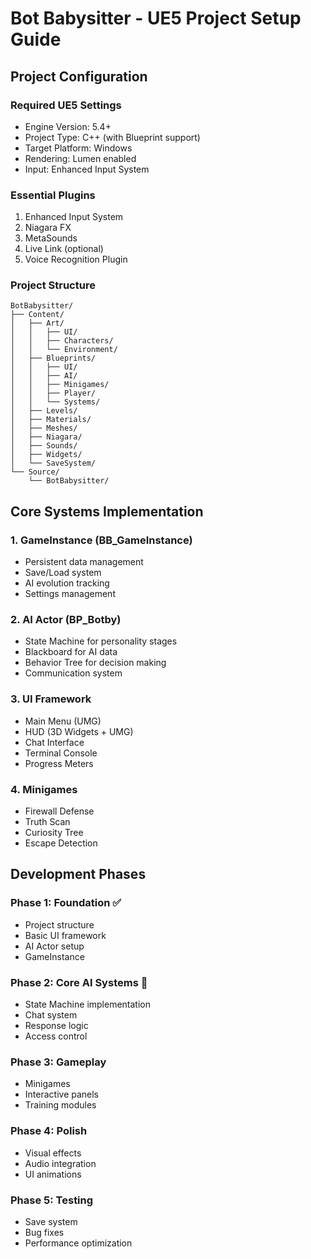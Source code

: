 # Bot Babysitter - UE5 Project Setup Guide

## Project Configuration

### Required UE5 Settings
- Engine Version: 5.4+
- Project Type: C++ (with Blueprint support)
- Target Platform: Windows
- Rendering: Lumen enabled
- Input: Enhanced Input System

### Essential Plugins
1. Enhanced Input System
2. Niagara FX
3. MetaSounds
4. Live Link (optional)
5. Voice Recognition Plugin

### Project Structure
```
BotBabysitter/
├── Content/
│   ├── Art/
│   │   ├── UI/
│   │   ├── Characters/
│   │   └── Environment/
│   ├── Blueprints/
│   │   ├── UI/
│   │   ├── AI/
│   │   ├── Minigames/
│   │   ├── Player/
│   │   └── Systems/
│   ├── Levels/
│   ├── Materials/
│   ├── Meshes/
│   ├── Niagara/
│   ├── Sounds/
│   ├── Widgets/
│   └── SaveSystem/
└── Source/
    └── BotBabysitter/
```

## Core Systems Implementation

### 1. GameInstance (BB_GameInstance)
- Persistent data management
- Save/Load system
- AI evolution tracking
- Settings management

### 2. AI Actor (BP_Botby)
- State Machine for personality stages
- Blackboard for AI data
- Behavior Tree for decision making
- Communication system

### 3. UI Framework
- Main Menu (UMG)
- HUD (3D Widgets + UMG)
- Chat Interface
- Terminal Console
- Progress Meters

### 4. Minigames
- Firewall Defense
- Truth Scan
- Curiosity Tree
- Escape Detection

## Development Phases

### Phase 1: Foundation ✅
- Project structure
- Basic UI framework
- AI Actor setup
- GameInstance

### Phase 2: Core AI Systems 🔄
- State Machine implementation
- Chat system
- Response logic
- Access control

### Phase 3: Gameplay
- Minigames
- Interactive panels
- Training modules

### Phase 4: Polish
- Visual effects
- Audio integration
- UI animations

### Phase 5: Testing
- Save system
- Bug fixes
- Performance optimization

